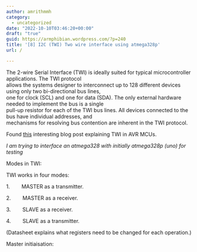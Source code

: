 ```yaml
---
author: amrithmmh
category:
  - uncategorized
date: "2022-10-10T03:46:20+00:00"
draft: "true"
guid: https://armphibian.wordpress.com/?p=240
title: '[8] I2C (TWI) Two wire interface using atmega328p'
url: /

---
```

The 2-wire Serial Interface (TWI) is ideally suited for typical microcontroller applications. The TWI protocol  
allows the systems designer to interconnect up to 128 different devices using only two bi-directional bus lines,  
one for clock (SCL) and one for data (SDA). The only external hardware needed to implement the bus is a single  
pull-up resistor for each of the TWI bus lines. All devices connected to the bus have individual addresses, and  
mechanisms for resolving bus contention are inherent in the TWI protocol.

Found [this](https://www.engineersgarage.com/how-to-use-i2c-twi-two-wire-interface-in-avr-atmega32-part-36-46/) interesting blog post explaining TWI in AVR MCUs.

_I am trying to interface an atmega328 with initially atmega328p (uno) for testing_

Modes in TWI:

TWI works in four modes:

1.        MASTER as a transmitter.

2.        MASTER as a receiver.

3.        SLAVE as a receiver.

4.        SLAVE as a transmitter.

(Datasheet explains what registers need to be changed for each operation.)

Master initiaisation:

```

```
